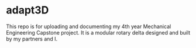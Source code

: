 # adapt3D
This repo is for uploading and documenting my 4th year Mechanical Engineering Capstone project. It is a modular rotary delta designed and built by my partners and I. 
